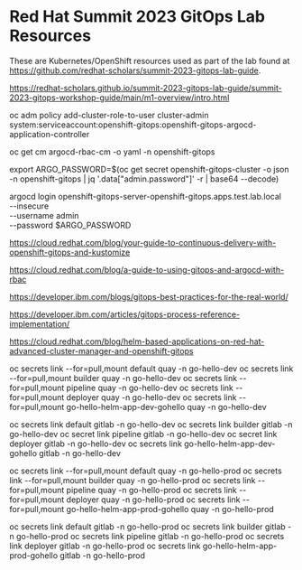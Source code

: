 # Red Hat Summit 2023 GitOps Lab Resources

These are Kubernetes/OpenShift resources used as part of the lab found at https://github.com/redhat-scholars/summit-2023-gitops-lab-guide.

https://redhat-scholars.github.io/summit-2023-gitops-lab-guide/summit-2023-gitops-workshop-guide/main/m1-overview/intro.html


oc adm policy add-cluster-role-to-user cluster-admin system:serviceaccount:openshift-gitops:openshift-gitops-argocd-application-controller

oc get cm argocd-rbac-cm -o yaml -n openshift-gitops


export ARGO_PASSWORD=$(oc get secret openshift-gitops-cluster -o json -n openshift-gitops | jq '.data["admin.password"]' -r | base64 --decode)

argocd login openshift-gitops-server-openshift-gitops.apps.test.lab.local \
--insecure \
--username admin \
--password $ARGO_PASSWORD


https://cloud.redhat.com/blog/your-guide-to-continuous-delivery-with-openshift-gitops-and-kustomize


https://cloud.redhat.com/blog/a-guide-to-using-gitops-and-argocd-with-rbac



https://developer.ibm.com/blogs/gitops-best-practices-for-the-real-world/

https://developer.ibm.com/articles/gitops-process-reference-implementation/



https://cloud.redhat.com/blog/helm-based-applications-on-red-hat-advanced-cluster-manager-and-openshift-gitops




oc secrets link --for=pull,mount default quay -n go-hello-dev
oc secrets link --for=pull,mount builder quay -n go-hello-dev
oc secrets link --for=pull,mount pipeline quay -n go-hello-dev
oc secrets link --for=pull,mount deployer quay -n go-hello-dev
oc secrets link --for=pull,mount go-hello-helm-app-dev-gohello quay -n go-hello-dev


oc secrets link default gitlab -n go-hello-dev
oc secrets link builder gitlab -n go-hello-dev
oc secret  link pipeline gitlab -n go-hello-dev
oc secret  link deployer gitlab -n go-hello-dev
oc secrets link  go-hello-helm-app-dev-gohello gitlab -n go-hello-dev




oc secrets link --for=pull,mount default quay -n go-hello-prod
oc secrets link --for=pull,mount builder quay -n go-hello-prod
oc secrets link --for=pull,mount pipeline quay -n go-hello-prod
oc secrets link --for=pull,mount deployer quay -n go-hello-prod
oc secrets link --for=pull,mount go-hello-helm-app-prod-gohello quay -n go-hello-prod



oc secrets link default gitlab -n go-hello-prod
oc secrets link builder gitlab -n go-hello-prod
oc secrets link pipeline gitlab -n go-hello-prod
oc secrets link deployer gitlab -n go-hello-prod
oc secrets link go-hello-helm-app-prod-gohello gitlab -n go-hello-prod